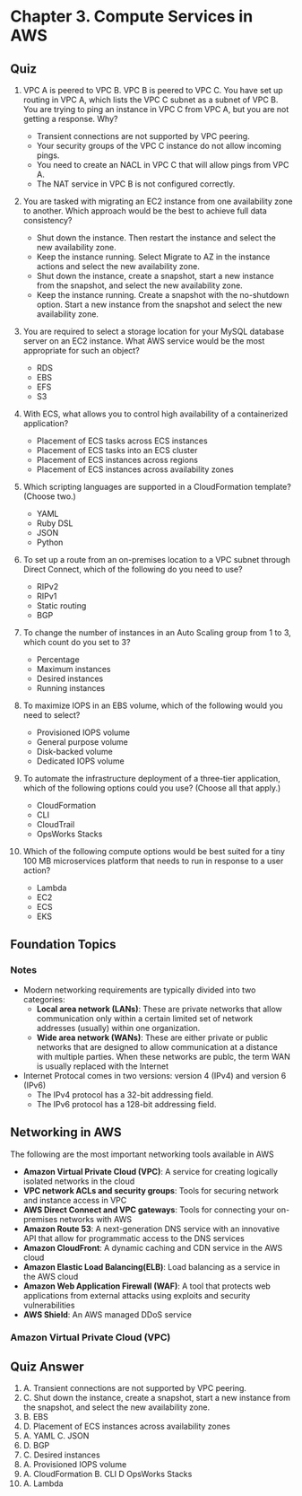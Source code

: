 # Chapter 3. Compute Services in AWS

## Quiz

1. VPC A is peered to VPC B. VPC B is peered to VPC C. You have set up routing in VPC A, which lists the VPC C subnet as a subnet of VPC B. You are trying 
to ping an instance in VPC C from VPC A, but you are not getting a response. Why?
    * Transient connections are not supported by VPC peering.
    * Your security groups of the VPC C instance do not allow incoming pings.
    * You need to create an NACL in VPC C that will allow pings from VPC A.
    * The NAT service in VPC B is not configured correctly.

2. You are tasked with migrating an EC2 instance from one availability zone to another. Which approach would be the best to achieve full data consistency?
    * Shut down the instance. Then restart the instance and select the new availability zone.
    * Keep the instance running. Select Migrate to AZ in the instance actions and select the new availability zone.
    * Shut down the instance, create a snapshot, start a new instance from the snapshot, and select the new availability zone.
    * Keep the instance running. Create a snapshot with the no-shutdown option. Start a new instance from the snapshot and select the new availability zone.

3. You are required to select a storage location for your MySQL database server on an EC2 instance. What AWS service would be the most appropriate for such an object?
    * RDS
    * EBS
    * EFS
    * S3

4. With ECS, what allows you to control high availability of a containerized application?

    * Placement of ECS tasks across ECS instances
    * Placement of ECS tasks into an ECS cluster
    * Placement of ECS instances across regions
    * Placement of ECS instances across availability zones

5. Which scripting languages are supported in a CloudFormation template? (Choose two.)
    * YAML
    * Ruby DSL 
    * JSON
    * Python

6. To set up a route from an on-premises location to a VPC subnet through Direct Connect, which of the following do you need to use?
    * RIPv2
    * RIPv1
    * Static routing
    * BGP

7. To change the number of instances in an Auto Scaling group from 1 to 3, which count do you set to 3?

    * Percentage
    * Maximum instances
    * Desired instances
    * Running instances

8. To maximize IOPS in an EBS volume, which of the following would you need to select?
    * Provisioned IOPS volume
    * General purpose volume
    * Disk-backed volume
    * Dedicated IOPS volume

9. To automate the infrastructure deployment of a three-tier application, which of the following options could you use? (Choose all that apply.)
    * CloudFormation
    * CLI
    * CloudTrail
    * OpsWorks Stacks

10. Which of the following compute options would be best suited for a tiny 100 MB microservices platform that needs to run in response to a user action?
    * Lambda
    * EC2
    * ECS
    * EKS

## Foundation Topics

### Notes
* Modern networking requirements are typically divided into two categories:
    * **Local area network (LANs)**: These are private networks that allow communication only within a certain limited set of network addresses 
    (usually) within one organization.
    * **Wide area network (WANs)**: These are either private or public networks that are designed to allow communication at a distance with multiple parties. When these 
    networks are publc, the term WAN is usually replaced with the Internet
* Internet Protocal comes in two versions: version 4 (IPv4) and version 6 (IPv6)
    * The IPv4 protocol has a 32-bit addressing field.
    * The IPv6 protocol has a 128-bit addressing field.

## Networking in AWS

The following are the most important networking tools available in AWS

* **Amazon Virtual Private Cloud (VPC)**: A service for creating logically isolated networks in the cloud
* **VPC network ACLs and security groups**: Tools for securing network and instance access in VPC
* **AWS Direct Connect and VPC gateways**: Tools for connecting your on-premises networks with AWS
* **Amazon Route 53**: A next-generation DNS service with an innovative API that allow for programmatic access to the DNS services
* **Amazon CloudFront**: A dynamic caching and CDN service in the AWS cloud
* **Amazon Elastic Load Balancing(ELB)**: Load balancing as a service in the AWS cloud
* **Amazon Web Application Firewall (WAF)**: A tool that protects web applications from external attacks using exploits and security vulnerabilities
* **AWS Shield**: An AWS managed DDoS service

### Amazon Virtual Private Cloud (VPC)




## Quiz Answer
1. A. Transient connections are not supported by VPC peering.
2. C. Shut down the instance, create a snapshot, start a new instance from the snapshot, and select the new availability zone.
3. B. EBS
4. D. Placement of ECS instances across availability zones
5. A. YAML C. JSON
6. D. BGP
7. C. Desired instances 
8. A. Provisioned IOPS volume
9. A. CloudFormation B. CLI D OpsWorks Stacks
10. A. Lambda
